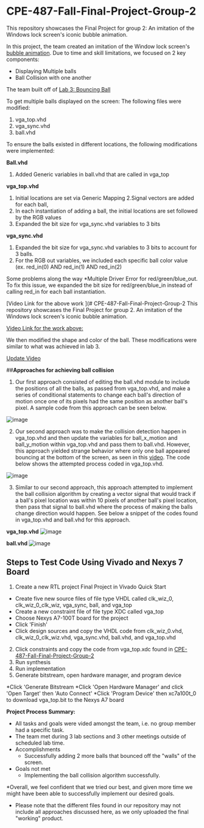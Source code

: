 # CPE-487-Fall-Final-Project-Group-2
This repository showcases the Final Project for group 2: An imitation of the Windows lock screen's iconic bubble animation.

In this project, the team created an imitation of the Window lock screen's [bubble animation](https://www.youtube.com/watch?v=Vo19qTt9rlE).  Due to time and skill limitations, we focused on 2 key components:

* Displaying Multiple balls
* Ball Collision with one another

The team built off of [Lab 3: Bouncing Ball](https://github.com/byett/dsd/tree/CPE487-Fall2023/Nexys-A7/Lab%203)

To get multiple balls displayed on the screen: 
 The following files were modified: 
 1. vga_top.vhd
 2. vga_sync.vhd
 3. ball.vhd

To ensure the balls existed in different locations, the following modifications were implemented: 

**Ball.vhd**
1. Added Generic variables in ball.vhd that are called in vga_top

**vga_top.vhd**
1. Initial locations are set via Generic Mapping
2.Signal vectors are added for each ball, 
3. In each instantiation of adding a ball, the initial locations are set followed by the RGB values
4. Expanded the bit size for vga_sync.vhd variables to 3 bits

**vga_sync.vhd**
1. Expanded the bit size for vga_sync.vhd variables to 3 bits to account for 3 balls.
2. For the RGB out variables, we included each specific ball color value (ex. red_in(0) AND red_in(1) AND red_in(2)

Some problems along the way
*Multiple Driver Error for red/green/blue_out. To fix this issue, we expanded the bit size for red/green/blue_in instead of calling red_in for each ball instantiation.

[Video Link for the above work
](# CPE-487-Fall-Final-Project-Group-2
This repository showcases the Final Project for group 2. 
An imitation of the Windows lock screen's iconic bubble animation.

[Video Link for the work above:](https://youtu.be/Kbr0ko_FnX0)

We then modified the shape and color of the ball. These modifications were similar to what was achieved in lab 3.

[Update Video](https://youtu.be/gdp5zqRE4GQ)

##**Approaches for achieving ball collision**
1. Our first approach consisted of editing the ball.vhd module to include the positions of all the balls, as passed from vga_top.vhd, and make a series of conditional statements to change each ball's direction of motion once one of its pixels had the same position as another ball's pixel. A sample code from this approach can be seen below.

![image](https://github.com/aclavijo11/CPE-487-Fall-Final-Project-Group-2/assets/98104592/a409feec-0e45-473a-b597-b8939bc7b137)

2. Our second approach was to make the collision detection happen in vga_top.vhd and then update the variables for ball_x_motion and ball_y_motion within vga_top.vhd and pass them to ball.vhd. However, this approach yielded strange behavior where only one ball appeared bouncing at the bottom of the screen, as seen in this [video](https://youtube.com/shorts/SKpYicXmU0A). The code below shows the attempted process coded in vga_top.vhd.

![image](https://github.com/aclavijo11/CPE-487-Fall-Final-Project-Group-2/assets/98104592/e68ca3fc-f801-450e-9573-160945dc62d8)

3. Similar to our second approach, this approach attempted to implement the ball collision algorithm by creating a vector signal that would track if a ball's pixel location was within 10 pixels of another ball's pixel location, then pass that signal to ball.vhd where the process of making the balls change direction would happen. See below a snippet of the codes found in vga_top.vhd and ball.vhd for this approach.

**vga_top.vhd**
![image](https://github.com/aclavijo11/CPE-487-Fall-Final-Project-Group-2/assets/98104592/ba65be1b-808b-4ed5-9416-499a9a45dcb1)

**ball.vhd**
![image](https://github.com/aclavijo11/CPE-487-Fall-Final-Project-Group-2/assets/98104592/874d25fa-1de0-45e8-bd02-aff5cbba25e3)

## Steps to Test Code Using Vivado and Nexys 7 Board

1. Create a new RTL project Final Project in Vivado Quick Start
  * Create five new source files of file type VHDL called clk_wiz_0, clk_wiz_0_clk_wiz, vga_sync, ball, and vga_top
  * Create a new constraint file of file type XDC called vga_top
  * Choose Nexys A7-100T board for the project
  * Click 'Finish'
  * Click design sources and copy the VHDL code from clk_wiz_0.vhd, clk_wiz_0_clk_wiz.vhd, vga_sync.vhd, ball.vhd, and vga_top.vhd

2. Click constraints and copy the code from vga_top.xdc found in [CPE-487-Fall-Final-Project-Group-2]((https://github.com/aclavijo11/CPE-487-Fall-Final-Project-Group-2.git))
3. Run synthesis
4. Run implementation
5. Generate bitstream, open hardware manager, and program device

 *Click 'Generate Bitstream
 *Click 'Open Hardware Manager' and click 'Open Target' then 'Auto Connect'
 *Click 'Program Device' then xc7a100t_0 to download vga_top.bit to the Nexys A7 board
 
**Project Process Summary:**

* All tasks and goals were vided amongst the team, i.e. no group member had a specific task.
* The team met during 3 lab sections and 3 other meetings outside of scheduled lab time.
* Accomplishments
  * Successfully adding 2 more balls that bounced off the "walls" of the screen.
* Goals not met
  * Implementing the ball collision algorithm successfully.
 
*Overall, we feel confident that we tried our best, and given more time we might have been able to successfully implement our desired goals.

* Please note that the different files found in our repository may not include all approaches discussed here, as we only uploaded the final "working" product.
